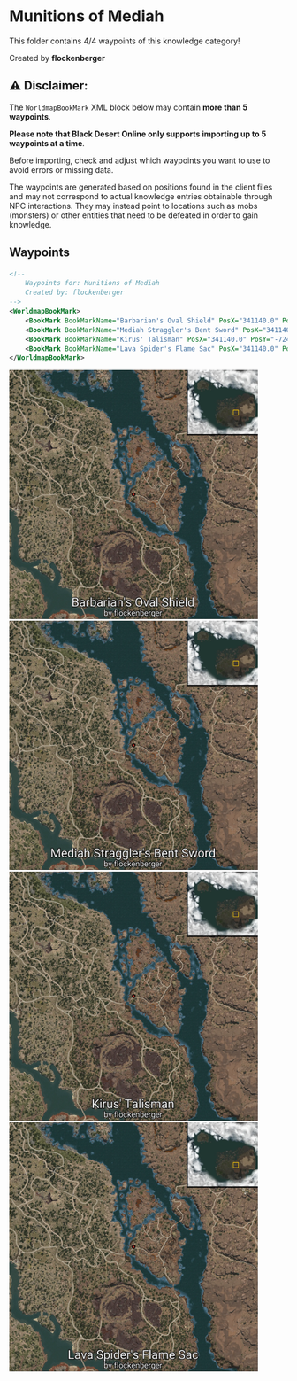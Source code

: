 # Munitions of Mediah

This folder contains 4/4 waypoints of this knowledge category!


Created by **flockenberger**

## ⚠️ Disclaimer:
The `WorldmapBookMark` XML block below may contain **more than 5 waypoints**.

**Please note that Black Desert Online only supports importing up to 5 waypoints at a time**.

Before importing, check and adjust which waypoints you want to use to avoid errors or missing data.

The waypoints are generated based on positions found in the client files and may not correspond to actual knowledge entries obtainable through NPC interactions.
They may instead point to locations such as mobs (monsters) or other entities that need to be defeated in order to gain knowledge.

## Waypoints
```xml
<!--
    Waypoints for: Munitions of Mediah
    Created by: flockenberger
-->
<WorldmapBookMark>
    <BookMark BookMarkName="Barbarian's Oval Shield" PosX="341140.0" PosY="-7245.0498046875" PosZ="-64886.30078125" />
    <BookMark BookMarkName="Mediah Straggler's Bent Sword" PosX="341140.0" PosY="-7245.0498046875" PosZ="-64886.30078125" />
    <BookMark BookMarkName="Kirus' Talisman" PosX="341140.0" PosY="-7245.0498046875" PosZ="-64886.30078125" />
    <BookMark BookMarkName="Lava Spider's Flame Sac" PosX="341140.0" PosY="-7245.0498046875" PosZ="-64886.30078125" />
</WorldmapBookMark>
```

<img src="./Munitions of Mediah_Barbarian's Oval Shield_Preview.webp" width="450"/> <img src="./Munitions of Mediah_Mediah Straggler's Bent Sword_Preview.webp" width="450"/> <img src="./Munitions of Mediah_Kirus' Talisman_Preview.webp" width="450"/> <img src="./Munitions of Mediah_Lava Spider's Flame Sac_Preview.webp" width="450"/> 